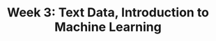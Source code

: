 ---
title: "Week 3: Text Data, Introduction to Machine Learning"
weekNumber: 3
days:
  - date: "2025-05-19"
    events:
      - name: HW 3
        type: hw
        title: <b>Grouping, Pivoting, and Merging</b>
        github: https://github.com/practicaldsc/sp25/blob/main/homeworks/hw03/hw03.ipynb
  - date: "2025-05-20"
    events:
      - name: LEC 9
        type: lecture
        title: Regular Expressions
        html: resources/lectures/lec09/lec09-filled.html
        github: https://github.com/practicaldsc/sp25/blob/main/lectures/lec09/
        reading: https://learningds.org/ch/13/text_regex.html?highlight=regular%20expressions
        annotations: resources/lectures/lec09/lec09-annotated.pdf
        reading_text: LDS 13.3
        # recording: https://leccap.engin.umich.edu/leccap/player/r/DNJN9g
      - name: LEC 10
        type: lecture
        title: Text as Data
        html: resources/lectures/lec10/lec10-filled.html
        github: https://github.com/practicaldsc/sp25/blob/main/lectures/lec10/
        reading: https://notes.dsc80.com/content/08/nlp.html
        reading_text: DSP 8.2
        reading2: https://learningds.org/ch/13/text_sotu.html
        reading2_text: LDS 13.4
        guide: ../guides/linear-algebra/vectors-angles
        guide_title: Vectors and angles
        annotations: resources/lectures/lec10/lec10-annotated.pdf
        # recording: https://leccap.engin.umich.edu/leccap/player/r/cPSRvm
  - date: "2025-05-21"
    events:
      - name: HW 4
        type: hw
        title: <b>EDA and Web Scraping</b>
        github: https://github.com/practicaldsc/sp25/blob/main/homeworks/hw04/hw04.ipynb
  - date: "2025-05-22"
    events:
      - name: LEC 11
        type: lecture
        title: Introduction to Machine Learning
        reading: https://learningds.org/ch/04/modeling_intro.html
        blank_slides: resources/lectures/lec11/lec11-blank.pdf
        # filled_slides: resources/lectures/lec11/lec11-filled.pdf
        reading_text: LDS 4
        reading2: resources/other/40a-note-1.pdf
        reading2_text: UCSD 1.1-1.2
        videos: https://www.youtube.com/playlist?list=PLEFTQpsm47qQwTM7yz0XwaVOn54ooevNp
        # recording: https://leccap.engin.umich.edu/leccap/player/r/15QoQS
        note: Watch all of the videos in the playlist above, but especially <a href="https://youtu.be/NSIEP74ifyg?feature=shared">the first one</a>, as it covers a derivation that is relevant to upcoming homeworks and exams.
      - name: LEC 12
        type: lecture
        title: Simple Linear Regression
        reading: https://learningds.org/ch/15/linear_intro.html
        reading_text: LDS 15.1-15.3
        reading2: resources/other/40a-note-2.pdf
        reading2_text: UCSD 2.1
        blank_slides: resources/lectures/lec12/lec12-blank.pdf
        # filled_slides: resources/lectures/lec12/lec12-filled.pdf
        # recording: https://leccap.engin.umich.edu/leccap/player/r/uVcwV8

---